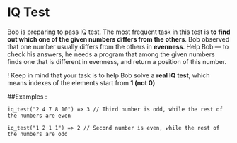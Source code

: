 # IQ Test
Bob is preparing to pass IQ test. The most frequent task in this test is **to find out which one of the given numbers differs from the others**. Bob observed that one number usually differs from the others in **evenness**. Help Bob — to check his answers, he needs a program that among the given numbers finds one that is different in evenness, and return a position of this number.

! Keep in mind that your task is to help Bob solve a **real IQ test**, which means indexes of the elements start from **1 (not 0)**

##Examples :
```
iq_test("2 4 7 8 10") => 3 // Third number is odd, while the rest of the numbers are even

iq_test("1 2 1 1") => 2 // Second number is even, while the rest of the numbers are odd
```